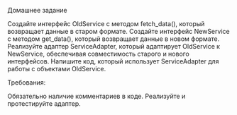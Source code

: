 Домашнее задание 

Создайте интерфейс OldService с методом fetch_data(), который возвращает данные в старом формате.
Создайте интерфейс NewService с методом get_data(), который возвращает данные в новом формате.
Реализуйте адаптер ServiceAdapter, который адаптирует OldService к NewService, обеспечивая совместимость старого и нового интерфейсов.
Напишите код, который использует ServiceAdapter для работы с объектами OldService.


Требования:

Обязательно наличие комментариев в коде.
Реализуйте и протестируйте адаптер.
